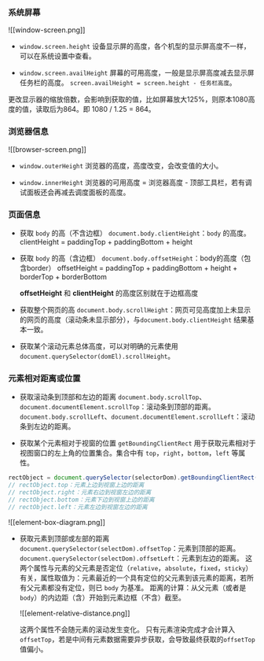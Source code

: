 ### 系统屏幕

![[window-screen.png]]

- `window.screen.height`
  设备显示屏的高度，各个机型的显示屏高度不一样，可以在系统设置中查看。
  
- `window.screen.availHeight`
  屏幕的可用高度，一般是显示屏高度减去显示屏任务栏的高度。
  `screen.availHeight = screen.height - 任务栏高度`。

更改显示器的缩放倍数，会影响到获取的值，比如屏幕放大125%，则原本1080高度的值，读取后为864。即 1080 / 1.25 = 864。


### 浏览器信息

![[browser-screen.png]]

- `window.outerHeight`
  浏览器的高度，高度改变，会改变值的大小。
  
- `window.innerHeight`
  浏览器的可用高度 = 浏览器高度 - 顶部工具栏，若有调试面板还会再减去调度面板的高度。


### 页面信息

- 获取 `body` 的高（不含边框）
  `document.body.clientHeight`：`body` 的高度。
  clientHeight = paddingTop + paddingBottom + height
  
- 获取 `body` 的高（含边框）
  `document.body.offsetHeight`：body的高度（包含border）
  offsetHeight =  paddingTop + paddingBottom + height + borderTop + borderBottom

	**offsetHeight** 和 **clientHeight** 的高度区别就在于边框高度

- 获取整个网页的高
  `document.body.scrollHeight`：网页可见高度加上未显示的网页的高度（滚动条未显示部分），与`document.body.clientHeight` 结果基本一致。

- 获取某个滚动元素总体高度，可以对明确的元素使用
  `document.querySelector(domEl).scrollHeight`。


### 元素相对距离或位置

- 获取滚动条到顶部和左边的距离
  `document.body.scrollTop`、`document.documentElement.scrollTop`：滚动条到顶部的距离。
  `document.body.scrollLeft`、`document.documentElement.scrollLeft`：滚动条到左边的距离。

- 获取某个元素相对于视窗的位置
  `getBoundingClientRect` 用于获取元素相对于视图窗口的左上角的位置集合。集合中有 `top`，`right`，`bottom`，`left` 等属性。
  
```js
rectObject = document.querySelector(selectorDom).getBoundingClientRect()
// rectObject.top：元素上边到视窗上边的距离
// rectObject.right：元素右边到视窗左边的距离
// rectObject.bottom：元素下边到视窗上边的距离
// rectObject.left：元素左边到视窗左边的距离
```

![[element-box-diagram.png]]

- 获取元素到顶部或左部的距离
  `document.querySelector(selectDom).offsetTop`：元素到顶部的距离。
  `document.querySelector(selectDom).offsetLeft`：元素到左边的距离。
  这两个属性与元素的父元素是否定位（`relative`，`absolute`，`fixed`，`sticky`）有关，属性取值为：元素最近的一个具有定位的父元素到该元素的距离，若所有父元素都没有定位，则已 `body` 为基准。
  距离的计算：从父元素（或者是 `body`）的内边距（含）开始到元素边框（不含）截至。
  
  ![[element-relative-distance.png]]
  
	这两个属性不会随元素的滚动发生变化。
	只有元素渲染完成才会计算入 `offsetTop`，若是中间有元素数据需要异步获取，会导致最终获取的`offsetTop` 值偏小。

  
  
  
